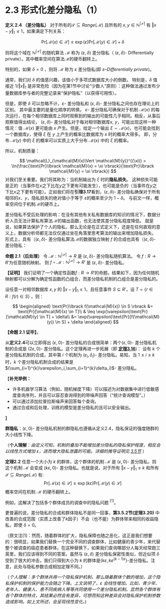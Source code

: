 # 2.3 形式化差分隐私（1）

**定义 2.4 （差分隐私）** 对于所有的$\mathcal{S} \subseteq Range(\mathcal{M})$ 且所有的 $x,y\in \mathbb{N}^{|\mathcal{X}|}$ 有 $\Vert x-y\Vert _1 \leq 1$，如果满足下列关系：

$$
\text{Pr}[\mathcal{M}(x) \in \mathcal{S}] \leq \exp(\varepsilon)\text{Pr}[\mathcal{M}(y) \in \mathcal{S}] + \delta
$$

则将这个域在 $\mathbb{N}^{|\mathcal{X}|}$ 的随机算法 $\mathcal{M}$ 称为 $(\varepsilon,\delta)$ 差分隐私（ $(\varepsilon,\delta)$- Differentially  private）。其中概率空间在算法$\mathcal{M}$的硬币翻转上。
  
特别的，如果 $\delta=0$ ，则将 $\mathcal{M}$ 称为 $\varepsilon$ 差分隐私(即 $\varepsilon \text{--} Differentially \ private$)。

通常，我们对 $\delta$ 的值感兴趣，该值小于多项式数据库大小的倒数。 特别是，$\delta$  值接近 $1/\Vert x\Vert _1$ 是非常危险（因为在第1节中讨论“少数人”原则）：这种做法通过发布少量数据库参与者的完整记录来“保护隐私”（以获得可用性）。 

但是，即使 $\delta$ 可以忽略不计，$\varepsilon$- 差分隐私和 $(\varepsilon,\delta)$- 差分隐私之间也存在理论上的区别。 其中最主要的是量化顺序的转换。 $\varepsilon$- 差分隐私可确保对于机制 $\mathcal{M}(x)$ 的每次运行，在每个相邻数据库上同时观察到的输出的可能性几乎相同。相反，从事后观察值得出结论， $(\varepsilon,\delta)$-  差分隐私对于每对相邻数据库$x, \ y$，可能出现这样一种情况：值 $\mathcal{M}(x)$ 更可能由 $x$ 产生。但是，给定一个输出 $\xi \backsim \mathcal{M}(x)$，也可能会找到一个数据库$y$，使得 $\xi$ 在 $y$ 上产生的概率比数据库为 $x$ 时的概率大得多。 即，分布 $\mathcal{M}(y)$ 中的 $\xi$ 的概率可以实质上大于分布 $\mathcal{M}(x)$ 中的 $\xi$ 的概率。

所以，机制质量：

$$
\mathcal{L}_{\mathcal{M}(x)\Vert \mathcal{M}(y)}^{(\xi)} = \ln(\frac{\text{Pr}\lbrack \mathcal{M}(x) = \xi \rbrack}{\text{Pr}\lbrack \mathcal{M}(y) = \xi \rbrack})
$$
对我们至关重要。我们将其称为：当机制输出为 $\xi$ 时的**隐私损失**。 这种损失可能是正的（当事件在$x$之下比在$y$之下更有可能发生），也可能是负的（当事件在$y$之下比$x$之下更有可能）。正如我们将在**引理3.17**看到，$(\varepsilon,\delta)$-  差分隐私确保对于所有相邻的$x$、$y$，隐私损失的绝对值小于等于 $\varepsilon$的概率至少为 $1-\delta$。 与前文一样，概率空间位于机制$\mathcal{M}$的硬币上。

差分隐私不受后处理的影响：在没有其他有关私有数据库的知识的情况下，数据分析人员无法计算私有算法$\mathcal{M}$的输出函数，也无法使其差分隐私程度降低。 就是说，如果算法保护了个人的隐私，那么无论是在正式定义下，还是在任何直观的意义上，数据分析师都无法仅仅通过坐在角落里思考算法的输出来增加隐私损失。 形式上，具有（$(\varepsilon,\delta)$-  差分隐私算法$\mathcal{M}$的数据独立映射 $f$ 的合成也具有（$(\varepsilon,\delta)$-  差分隐私：

**命题 2.1（后处理）** 令 $\mathcal{M}: \mathbb{N}^{|\mathcal{X}|} \to R$ 是 $(\varepsilon,\delta)$-  差分隐私随机算法。 令 $f:R \to R'$为任意随机映射。 则 $f \circ \mathcal{M}: \mathbb{N}^{|\mathcal{X}|} \to R'$ 是 $(\varepsilon,\delta)$- 差分隐私。

**【证明】** 我们证明了一个确定性函数$f:R \to R'$的命题。结果如下，因为任何随机映射都可以分解为确定性函数的凸组合，而差分隐私机制的凸组合是差分隐私的。

设任意一对相邻数据库 $x,y$ 的 $\Vert x-y\Vert _1 \leq 1$，且任意事件 $S\subseteq R'$，设 $T = \{ r \in R: f(r) \in S \}$ ，则：

$$
\begin{aligned}
   \text{Pr}\lbrack f(\mathcal{M}(x)) \in S \rbrack &= \text{Pr}[\mathcal{M}(x) \in T]\\
   & \leq \exp(\varepsilon)\text{Pr}[\mathcal{M}(y) \in T] + \delta\\
   &= \exp(\varepsilon)\text{Pr}[f(\mathcal{M}(y)) \in S] + \delta
\end{aligned}
$$

**【命题 2.1 证毕】**。

从**定义2.4**可以立即得出 $(\varepsilon,0)$- 差分隐私的合成很简单：两个$(\varepsilon,0)$- 差分隐私机制的合成是 $(2\varepsilon,0)$- 差分隐私。这个定理再进一步拓展（即 [**定理3.16**](/3-Basic-Techniques-and-Composition-Theorems/Composition-theorems/Composition-theorems.html))：
设有 $k$ 个差分隐私机制的合成，其中第 $i$ 个机制为 $(\varepsilon_i,\delta_i)$-  差分隐私。易知，当 $1 \leq i \leq k$时，$k$ 个差分隐私机制合成的结果是 $(\sum_{i=1}^{k}\varepsilon_i,\sum_{i=1}^{k}\delta_i)$- 差分隐私。

【**补充举例：**

- 许多机器学习算法（例如，随机梯度下降）可以描述为对数据集中进行低敏感度查询序列，并且可以容忍查询得到的带噪声回答（“统计查询模型”。）
- 可以通过添加拉普拉斯噪声来回答每个查询。 
- 通过合成和后处理，训练的模型是差分隐私的且可以安全输出。
  
】

**群隐私**：$(\varepsilon,0)$- 差分隐私机制的群隐私也遵循从定义2.4，隐私保证的强度随群的大小线性下降。

（**个人理解**：*由定义可知，机制的叠加不能增加差分隐私的隐私保护程度，相反会以线性方式增加 $\varepsilon$，进而增大隐私泄露的可能。详细的推导证明见 [3.5节](/3-Basic-Techniques-and-Composition-Theorems/Composition-theorems/Composition-theorems.html)*
）

**定理2.2** 任意一个大小为 $k$ 的群体，这个群体的机制 $\mathcal{M}$ 是 $(\varepsilon,0)$- 差分隐私，则这个机制 $\mathcal{M}$ 会变成 $(k\varepsilon,0)$- 差分隐私。也就是说，对于所有 $\Vert x-y\Vert _1 \leq k$ 和所有 $\mathcal{S} \subseteq Range(\mathcal{M})$ 有:
$$
\text{Pr}[\mathcal{M}(x) \in \mathcal{S}] \leq \exp(k\varepsilon)\text{Pr}[\mathcal{M}(y) \in \mathcal{S}] 
$$
概率空间在机制 $\mathcal{M}$ 的硬币翻转上。

例如，这解决了包括多个群体成员的调查中的隐私问题$\ ^{[1]}$。

更普遍的说，差分隐私的合成和群体隐私不是同一回事，**第3.5.2节(定理3.20)** 中改善的合成范围（实质上改善了$k$因子）不会（也不能）为群体带来相同的收益隐私，即使 $\delta=0$。

（原文注[1]：然而，随着群体的扩大，隐私保障也随之恶化，这正是我们想要的：很明显，如果我们替换一个完全不同的调查群体，比如健康的青少年，来代替整个被调查的癌症患者群体。在这种替换下，如果我们查询哪部分人每天经常跑三英里，我们应该得到不同的答案。虽然与 $(\varepsilon,\delta)$ 差分隐私保密性类似，但近似项 $\delta$ 受到了很大的冲击，我们只得到大小为 $k$ 的群体是$(k\varepsilon,ke^{(k-1)\varepsilon})$-差分隐私。注意，此处与隐私参数合成相加定理不同。）

（*个人理解：多个群体共用一个隐私保护机制，那么随着群体个数的增加，这个隐私保护机制的保护能力会随之下降。上文说明了，$\varepsilon$ 会线性增加。比如，青少年、老年人、健康人、患不同疾病人等等共同使用一个差分隐私机制。显然各个群体有各个群体的特点，其结果必然会有差异，可想而知这种差异会对隐私保护机制参数造成影响。如上文所述，会呈现线性变化。*)